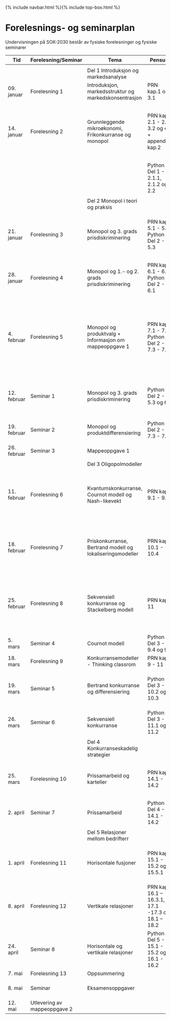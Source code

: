 {% include navbar.html %}{% include top-box.html %}
# Forelesnings- og seminarplan  
Undervisningen på SOK-2030 består av fysiske forelesninger og fysiske seminarer






| Tid        | Forelesning/Seminar      | Tema                   | Pensum |    Ressurser |       
|------------|--------------|------------------------|-------------------|-------|      
|   |    |   |   |
|            |  |Del 1 Introduksjon og markedsanalyse|    |
|09. januar  |Forelesning 1 |Introduksjon, markedsstruktur og markedskonsentrasjon            |PRN kap.1 og 3.1  |[Forelesning 1](/Forelesning 1 - introduksjon.pdf)|    
|14. januar  |Forelesning 2 |Grunnleggende mikroøkonomi, Frikonkurranse og monopol |PRN kap. 2.1 - 2.2, 3.2 og 4.1 + appendiks kap.2  |[Forelesning 2](/Forelesning 2 - grunnleggende mikrøkonomi.pdf)[Notater 2](/Notater til forelesning 2 – Grunnleggende mikroøkonomi.pdf)[Løsning oppgave 1](Løsning oppgave 1.pdf)|
|     |     |     |Python Del 1 - 2.1.1, 2.1.2 og 2.2||
|   |   |  |
|            |              |Del 2 Monopol i teori og praksis|    |
|21. januar  |Forelesning 3  |Monopol og 3. grads prisdiskriminering    |PRN kap. 5.1 - 5.5 Python Del 2 - 5.3| [Forelesning 3](/Forelesning 3 - monopol og prisdiskriminering.pdf)[Notater 3](/Notater til forelesning 3 – monopol og 3. grads prisdiskriminering.pdf)|
|28. januar  |Forelesning 4 | Monopol og 1.- og 2. grads prisdiskriminering  |PRN kap. 6.1 - 6.3 Python Del 2 - 6.1| [Forelesning 4](/Forelesning 4 - monopol og prisdiskriminering.pdf) [Notater 4](/Notater til forelesning 4 – monopol og  prisdiskriminering.pdf)|
|4. februar |Forelesning 5|Monopol og produktvalg + Informasjon om mappeoppgave 1| PRN kap. 7.1 - 7.5 Python Del 2 - 7.3 - 7.5 |[Forelesning 4](/Forelesning 5 - monopol, produktvalg og kvalitet.pdf)[Mappeoppgave 1 - innhold og struktur](/Mappoppgave I - innhold og struktur.pdf)[Notater 5](/Notater til forelesning 5 - monopol, produktvalg og kvalitet.pdf) |  
|12. februar |Seminar 1 |Monopol og 3. grads prisdiskriminering |Python Del 2 - 5.3 og 6.1 |[Oppgave monopol og 3. grads prisdiskriminering](/Seminar 1 - Oppgaver monopol, prisdiskriminering og produktutvalg.pdf) |
|19. februar |Seminar 2|Monopol og produktdifferensiering| Python Del 2 - 7.3 - 7.5 |[Oppgave monopol og produktdifferensiering](/Seminar 2 - monopol og produktdifferensiering.pdf) | 
|26. februar |Seminar 3   |  Mappeoppgave 1 ||
|   |   |  |
|            |              |Del 3 Oligopolmodeller|    |
|11. februar |Forelesning 6|Kvantumskonkurranse, Cournot modell og Nash-likevekt| PRN kap. 9.1 - 9.5 |[Forelesning 6](/Forelesning 6 - Kvantumskonkurranse og Cournot modell.pdf)[Notater 6](/Notater til forelesning 6 – Kvantumskonkurranse og Cournot modell.pdf)|
|18. februar|Forelesning 7 |Priskonkurranse, Bertrand modell og lokaliseringsmodeller |PRN kap. 10.1 - 10.4| [Forelesning 7](/Forelesning 7 - Priskonkurranse og Bertrand modell.pdf)[Notater 7](/Notater til forelesning 7 -  priskonkurranse og lokaliseringsmodeller.pdf)|
|25. februar |Forelesning 8 | Sekvensiell konkurranse og Stackelberg modell|PRN kap. 11 |[Forelesning 8](/Forelesning 8- Sekvensiell konkurranse og Stackelberg modell - til forelesning.pdf)[Notater 8](/Notater til forelesning  8 -  Sekvensiell konkurranse og Stackelberg modell.pdf) |
|5. mars |Seminar 4|Cournot modell|Python Del 3 - 9.4 og 9.5| [Oppgave Cournot modell](/Seminar 4 - Cournot modell.pdf) |
|18. mars |Forelesning 9 | Konkurransemodeller - Thinking classrom|PRN kap. 9 - 11 | |
|19. mars|Seminar 5|Bertrand konkurranse og differensiering| Python Del 3 - 10.2 og 10.3|[Oppgave Bertrand konkurranse og differensiering](/Seminar 5 - Oppgave Bertrand konkurranse og differensiering.pdf)  | 
|26. mars|Seminar 6|Sekvensiell konkurranse|Python Del 3 - 11.1 og 11.2|[Oppgave sekvensiell konkurranse](/Seminar 6 - Oppgave sekvensiell konkurranse.pdf) |
|   |   |  |
|            |              |Del 4 Konkurranseskadelig strategier|    |
|25. mars|Forelesning 10 |Prissamarbeid og karteller  |PRN kap. 14.1 - 14.2 |[Forelesning 10](/Forelesning 9 - prissamarbeid og kartell.pdf )[Notater 10](/Notater til forelesning 9 - prissamarbeid.pdf) |
|2. april |Seminar 7| Prissamarbeid| Python Del 4 - 14.1 - 14.2 | [Oppgave prissamarbeid](/Seminar  7 - Oppgaver prissamarbeid.pdf) |   
  |   |   | |
|      |      |Del 5 Relasjoner mellom bedrifterr|    |
|1. april|Forelesning 11 |Horisontale fusjoner          |PRN kap. 15.1 - 15.2 og 15.5.1   |[Forelesning 11](/Forelesning 11 - Horisontale fusjoner.pdf )[Notater 11](/Notater til forelesning 11 – Horisontale fusjoner.pdf)  |
|8. april|Forelesning 12|Vertikale relasjoner |PRN kap. 16.1 – 16.3.1, 17.1 -17.3 og 18.1 – 18.2 | [Forelesning 12](/Forelesning 12 - Vertikale relasjoner.pdf )[Notater 12](/Notater til forelesning 12 - Vertikale relasjoner.pdf)|  
|24. april |Seminar 8|Horisontale og vertikale relasjoner|  Python Del 5 - 15.1 - 15.2 og 16.1 - 16.2 |  [Oppgave horisontal og vertikal fusjon](/Seminar 8 - oppgaver horisontal og vertikal fusjon.pdf) |   
|7. mai|Forelesning 13|Oppsummering  || 
|8. mai|Seminar| Eksamensoppgaver  ||[Mappeoppgave 2 2024](/Mappeoppgave II - 2024.pdf)|
|12. mai| Utlevering av mappeoppgave 2|  |  |




